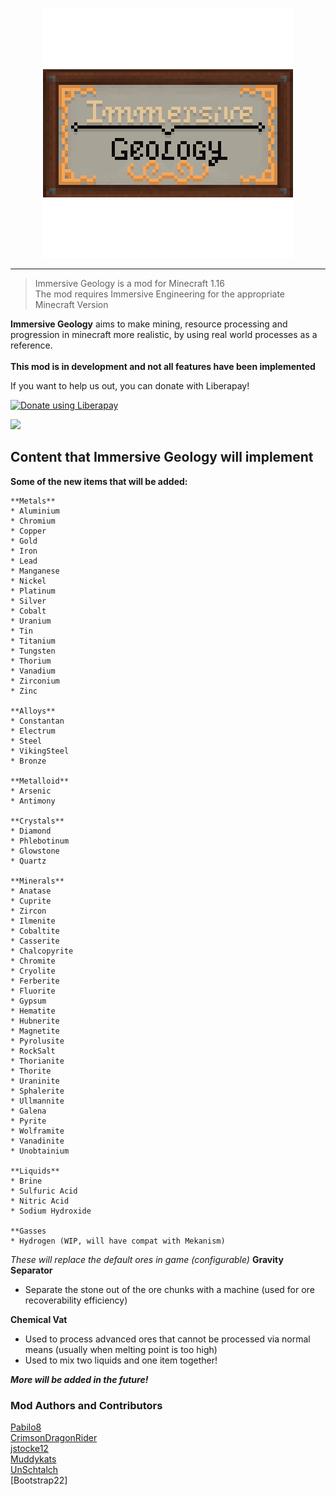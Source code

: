 <p align="center"><img src="https://github.com/Immersive-Geology-Team/Immersive-Geology/blob/1.14/logos/logo.png?raw=true"></img></p>
<hr>
<blockquote>Immersive Geology is a mod for Minecraft 1.16<br />
The mod requires Immersive Engineering for the appropriate Minecraft Version <br /></blockquote>

**Immersive Geology** aims to make mining, resource processing and progression in minecraft more realistic, by using real world processes as a reference.<br />
<br />
**This mod is in development and not all features have been implemented**
<br />

If you want to help us out, you can donate with Liberapay!

<noscript><a href="https://liberapay.com/Immersive-Geology/donate"><img alt="Donate using Liberapay" src="https://liberapay.com/assets/widgets/donate.svg"></a></noscript>

<img src="https://img.shields.io/liberapay/patrons/Immersive-Geology.svg?logo=liberapay">

 Content that Immersive Geology will implement
 ------------
**Some of the new items that will be added:**
 
    **Metals**
    * Aluminium
    * Chromium
    * Copper
    * Gold
    * Iron
    * Lead
    * Manganese
    * Nickel
    * Platinum
    * Silver
    * Cobalt
    * Uranium
    * Tin
    * Titanium
    * Tungsten
    * Thorium
    * Vanadium
    * Zirconium
    * Zinc

    **Alloys**
    * Constantan
    * Electrum
    * Steel
    * VikingSteel
    * Bronze

    **Metalloid**
    * Arsenic
    * Antimony

    **Crystals**
    * Diamond
    * Phlebotinum
    * Glowstone
    * Quartz

    **Minerals**
    * Anatase
    * Cuprite
    * Zircon
    * Ilmenite
    * Cobaltite
    * Casserite
    * Chalcopyrite
    * Chromite
    * Cryolite
    * Ferberite
    * Fluorite
    * Gypsum
    * Hematite
    * Hubnerite
    * Magnetite
    * Pyrolusite
    * RockSalt
    * Thorianite
    * Thorite
    * Uraninite
    * Sphalerite
    * Ullmannite
    * Galena
    * Pyrite
    * Wolframite
    * Vanadinite
    * Unobtainium
 
    **Liquids**
    * Brine
    * Sulfuric Acid
    * Nitric Acid
    * Sodium Hydroxide
    
    **Gasses
    * Hydrogen (WIP, will have compat with Mekanism)
  
*These will replace the default ores in game (configurable)*
**Gravity Separator**
 * Separate the stone out of the ore chunks with a machine (used for ore recoverability efficiency)

**Chemical Vat**
 * Used to process advanced ores that cannot be processed via normal means (usually when melting point is too high)
 * Used to mix two liquids and one item together!

***More will be added in the future!***

### Mod Authors and Contributors ###
[Pabilo8](https://www.curseforge.com/members/pabilo8)<br />
[CrimsonDragonRider](https://www.curseforge.com/members/crimsondragonrider)<br />
[jstocke12](https://www.curseforge.com/members/jstocke12)<br />
[Muddykats](https://www.curseforge.com/members/muddykats)<br />
[UnSchtalch](https://github.com/UnSchtalch)<br />
[Bootstrap22]<br/>
